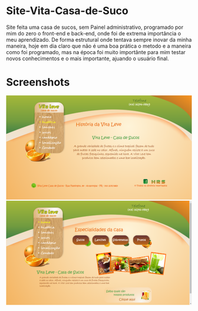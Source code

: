 # Site-Vita-Casa-de-Suco

Site feita uma casa de sucos, sem Painel administrativo, programado por mim do zero o front-end e back-end, onde foi de extrema importância o meu aprendizado.
De forma estrutural onde tentava sempre inovar da minha maneira, hoje em dia claro que não é uma boa prática o metodo e a maneira
como foi programado, mas na época foi muito importânte para mim testar novos conhecimentos e o mais importante, ajuando o usuário final.

# Screenshots

<img src="screenshots/1.png" width="600"> <img src="screenshots/2.png" width="600">



